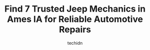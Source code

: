 ---
layout: ampstory
image: https://images.unsplash.com/photo-1619843810917-548e472b9055?ixlib=rb-4.0.3&ixid=MnwxMjA3fDB8MHxwaG90by1wYWdlfHx8fGVufDB8fHx8&auto=format&fit=crop&w=640&h=853&q=80
author: techidn
featured: false
description: When it comes to finding reliable automotive experts in Ames IA, USA, look no further than the 7 best Jeep Mechanic in the area. With their exceptional skills and dedication to providing top
title: Find 7 Trusted Jeep Mechanics in Ames IA for Reliable Automotive Repairs
cover:
   title: Find 7 Trusted Jeep Mechanics in Ames IA for Reliable Automotive Repairs
   subtitle: Rickpate
   background: https://images.unsplash.com/photo-1619843810917-548e472b9055?ixlib=rb-4.0.3&ixid=MnwxMjA3fDB8MHxwaG90by1wYWdlfHx8fGVufDB8fHx8&auto=format&fit=crop&w=640&h=853&q=80

pages: 
 - layout: thirds
   top: <h1>#1 Campus Garage</h1>
   bottom: "<p>The Campus Garage was able to get my car back up and running after an engine misfire issue for $950 instead of the $1,600 I was quoted by a national chain shop. They also</p>"
   background: https://www.knot35.com/toplist/wp-content/uploads/2023/06/best-jeep-mechanic-1-in-ames-ia-1685836920.jpeg
   backgroundblur: true
 - layout: thirds
   top: <h1>#2 Car-X Tire & Auto</h1>
   bottom: "<p>429 S Duff Ave, Ames, IA 50010, United States</p>"
   background: https://www.knot35.com/toplist/wp-content/uploads/2023/06/best-jeep-mechanic-2-in-ames-ia-1685836921.jpeg
   cta:
      link: https://www.knot35.com/toplist/find-7-trusted-jeep-mechanics-in-ames-ia-for-reliable-automotive-repairs/
      text: Find 7 Trusted Jeep Mechanics in Ames IA for Reliable Automotive Repairs
 - layout: thirds
   top: <h1>#3 Rons Auto Repair Center</h1>
   bottom: "<p>2310 SE 5th St, Ames, IA 50010, United States</p>"
   background: https://www.knot35.com/toplist/wp-content/uploads/2023/06/best-jeep-mechanic-3-in-ames-ia-1685836921.jpeg
   cta:
      link: https://www.knot35.com/toplist/find-7-trusted-jeep-mechanics-in-ames-ia-for-reliable-automotive-repairs/
      text: Find 7 Trusted Jeep Mechanics in Ames IA for Reliable Automotive Repairs
 - layout: thirds
   top: <h1>#4 En-Tire Car Care</h1>
   bottom: "<p>118 SE 5th St, Ames, IA 50010, United States</p>"
   background: https://images.unsplash.com/photo-1567095761054-7a02e69e5c43?ixlib=rb-4.0.3&ixid=MnwxMjA3fDB8MHxwaG90by1wYWdlfHx8fGVufDB8fHx8&auto=format&fit=crop&w=640&h=853&q=80
   cta:
      link: https://www.knot35.com/toplist/find-7-trusted-jeep-mechanics-in-ames-ia-for-reliable-automotive-repairs/
      text: Find 7 Trusted Jeep Mechanics in Ames IA for Reliable Automotive Repairs
 - layout: thirds
   top: <h1>#5 Eastman Auto Care</h1>
   bottom: "<p>305 6th St, Ames, IA 50010, United States</p>"
   background: https://images.unsplash.com/photo-1533735380053-eb8d0759b24a?ixlib=rb-4.0.3&ixid=MnwxMjA3fDB8MHxwaG90by1wYWdlfHx8fGVufDB8fHx8&auto=format&fit=crop&w=640&h=853&q=80
   cta:
      link: https://www.knot35.com/toplist/find-7-trusted-jeep-mechanics-in-ames-ia-for-reliable-automotive-repairs/
      text: Find 7 Trusted Jeep Mechanics in Ames IA for Reliable Automotive Repairs
 - layout: thirds
   top: <h1>#6 Trickles Tires & Automotive</h1>
   bottom: "<p>120 Lincoln Way, Ames, IA 50010, United States</p>"
   background: https://images.unsplash.com/photo-1552083974-186346191183?ixlib=rb-4.0.3&ixid=MnwxMjA3fDB8MHxwaG90by1wYWdlfHx8fGVufDB8fHx8&auto=format&fit=crop&w=640&h=853&q=80
   cta:
      link: https://www.knot35.com/toplist/find-7-trusted-jeep-mechanics-in-ames-ia-for-reliable-automotive-repairs/
      text: Find 7 Trusted Jeep Mechanics in Ames IA for Reliable Automotive Repairs
 - layout: thirds
   top: <h1>#7 Wheelocks Auto Service</h1>
   bottom: "<p>620 E Lincoln Wy, Ames, IA 50010, United States</p>"
   background: https://images.unsplash.com/photo-1509114397022-ed747cca3f65?ixlib=rb-4.0.3&ixid=MnwxMjA3fDB8MHxwaG90by1wYWdlfHx8fGVufDB8fHx8&auto=format&fit=crop&w=640&h=853&q=80
   cta:
      link: https://www.knot35.com/toplist/find-7-trusted-jeep-mechanics-in-ames-ia-for-reliable-automotive-repairs/
      text: Find 7 Trusted Jeep Mechanics in Ames IA for Reliable Automotive Repairs
 - layout: thirds
   middle: Continue reading...
   background: https://images.unsplash.com/photo-1595364397663-fca4f075d796?ixlib=rb-4.0.3&ixid=MnwxMjA3fDB8MHxwaG90by1wYWdlfHx8fGVufDB8fHx8&auto=format&fit=crop&w=640&h=853&q=80
   cta:
      link: https://www.knot35.com/toplist/find-7-trusted-jeep-mechanics-in-ames-ia-for-reliable-automotive-repairs/
      text: Find 7 Trusted Jeep Mechanics in Ames IA for Reliable Automotive Repairs
      
---